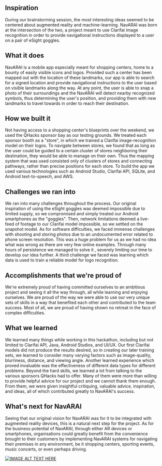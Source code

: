 ## Inspiration

During our brainstorming session, the most interesting ideas seemed to be centered about augmented reality and machine-learning. NavARAI was born at the intersection of the two, a project meant to use Clarifai image recognition in order to provide navigational instructions displayed to a user on a pair of eSight goggles.



## What it does

NavARAI is a mobile app especially meant for shopping centers, home to a bounty of easily visible icons and logos. Provided such a center has been mapped out with the location of these landmarks, our app is able to search for a signed location and provide navigational instructions to the user based on visible landmarks along the way. At any point, the user is able to snap a photo of their surroundings and the NavARAI will detect nearby recognized symbols, thus determining the user's position, and providing them with new landmarks to travel towards in order to reach their destination.



## How we built it

Not having access to a shopping center's blueprints over the weekend, we used the QHacks sponsor bay as our testing grounds. We treated each sponsor booth as a "store", in which we trained a Clarifai image-recognition model on their logos. To navigate between stores, we found that as long as the user could be guided to a certain cluster of stores neighboring their destination, they would be able to manage on their own. Thus the mapping system that was used consisted only of clusters of stores and connecting pathways, rather than precise positions for each store. To build the app we used various technologies such as Android Studio, Clarifai API, SQLite, and Android text-to-speech, and AWS.



## Challenges we ran into

We ran into many challenges throughout the process. Our original inspiration of using the eSight goggles was deemed impossible due to limited supply, so we compromised and simply treated our Android smartphones as the "goggles". Then, network limitations deemed a live-feed of footage to our Clarifai model impossible, so we settled on the snapshot model. As for software difficulties, we faced immense challenges with shooting and storing photos due to an undocumented error related to phone screen resolution. This was a huge problem for us as we had no idea what was wrong as there are very few online examples. Through many hours of persistence we managed to solve it , severely limiting our time to develop our idea further. A third challenge we faced was learning which data is used to train a reliable model for logo recognition.



## Accomplishments that we're proud of

We're extremely proud of having committed ourselves to an ambitious project and seeing it all the way through, all while learning and enjoying ourselves. We are proud of the way we were able to use our very unique sets of skills in a way that benefited each other and contributed to the team success. Most of all, we are proud of having shown no retreat in the face of complex difficulties.



## What we learned

We learned many things while working in this hackathon, including but not limited to Clarifai API, Java, Android Studios, and UI/UX. Our first Clarifai models did not produce the results desired, so in creating our later training sets, we learned to consider many varying factors such as image-quality, blurriness, distance, and viewing angle. Another learned experience which proved invaluable was the effectiveness of different data types for different problems. Beyond the hard skills, we learned a lot from talking to the various sponsors QHacks had to offer. Many of them were more than willing to provide helpful advice for our project and we cannot thank them enough. From them, we were given insightful critiquing, valuable advice, inspiration, and ideas, all of which contributed greatly to NavARAI's success.



## What's next for NavARAI

Seeing that our original vision for NavARAI was for it to be integrated with augmented reality devices, this is a natural next step for the project. As for the business potential of NavARAI, through either AR devices or smartphones, organisations could greatly benefit from the convenience brought to their customers by implementing NavARAI systems for navigating their premises in any environment, be it shopping centers, sporting events, music concerts, or even perhaps driving.

[![IMAGE ALT TEXT HERE](https://github.com/vishvajit79/navarai/blob/master/app/src/main/res/drawable/logo.png)](https://www.youtube.com/watch?v=pEvHpAau5aU&t=5s)
